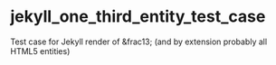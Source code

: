# jekyll_one_third_entity_test_case
Test case for Jekyll render of &amp;frac13; (and by extension probably all HTML5 entities)
